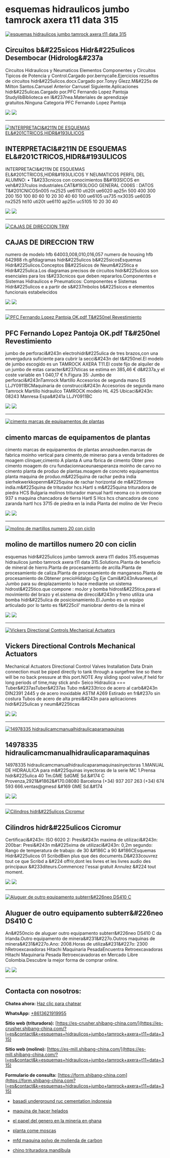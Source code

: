 # esquemas hidraulicos jumbo tamrock axera t11 data 315

<a href="https://swt.shibang-china.com/?l=es&img&k=esquemas+hidraulicos+jumbo+tamrock+axera+t11+data+315" target="_blank">![esquemas hidraulicos jumbo tamrock axera t11 data 315](http://static.shibang-china.com/all-800x300/644.jpg)</a>

## Circuitos b&#225sicos Hidr&#225ulicos Desembocar (Hidrolog&#237a
Circuitos Hidraulicos y Neumaticos Elementos Componentes y Circuitos Tipicos de Potencia y Control.Cargado por.bernycalle.Ejercicios resueltos de circuitos hidr&#225ulicos.docx.Cargado por.Tonyy Glezz.M&#225s de Milton Santos.Carrusel Anterior Carrusel Siguiente.Aplicaciones hidr&#225ulicas.Cargado por.PFC Fernando Lopez Pantoja StudylibBiblioteca en l&#237nea.Materiales de aprendizaje gratuitos.Ninguna Categoria PFC Fernando Lopez Pantoja


<a href="https://whatsapp.shibangsoft.com/WhatsApp.php" target="_blank" title="WhatsApp">![](http://static.shibang-china.com/icon/whatsapp.png)</a> <a href="https://swt.shibang-china.com/?l=es&icon&k=esquemas+hidraulicos+jumbo+tamrock+axera+t11+data+315" target="_blank">![](http://static.shibang-china.com/icon/chat-es.png)</a>

---

<a href="https://swt.shibang-china.com/?l=es&img&k=esquemas+hidraulicos+jumbo+tamrock+axera+t11+data+315" target="_blank">![INTERPRETACI&#211N DE ESQUEMAS EL&#201CTRICOS,HIDR&#193ULICOS](http://static.shibang-china.com/all-800x300/918.jpg)</a>

## INTERPRETACI&#211N DE ESQUEMAS EL&#201CTRICOS,HIDR&#193ULICOS
INTERPRETACI&#211N DE ESQUEMAS EL&#201CTRICOS,HIDR&#193ULICOS Y NEUMATICOS PERFIL DEL ALUMNO: • T&#233cnicos con conocimientos B&#193SICOS en veh&#237culos industriales.CAT&#193LOGO GENERAL C006S : DATOS T&#201CNICOSn005 nx2525 ue6110 uti20t ue6020 ap25n 500 400 300 200 150 100 80 60 10 20 30 40 60 100 ue6105 us735 nx3035 ue6035 nx2525 hti10 uti20t ue6110 ap25n uc5105 10 20 30 40


<a href="https://whatsapp.shibangsoft.com/WhatsApp.php" target="_blank" title="WhatsApp">![](http://static.shibang-china.com/icon/whatsapp.png)</a> <a href="https://swt.shibang-china.com/?l=es&icon&k=esquemas+hidraulicos+jumbo+tamrock+axera+t11+data+315" target="_blank">![](http://static.shibang-china.com/icon/chat-es.png)</a>

---

<a href="https://swt.shibang-china.com/?l=es&img&k=esquemas+hidraulicos+jumbo+tamrock+axera+t11+data+315" target="_blank">![CAJAS DE DIRECCION TRW](http://static.shibang-china.com/all-800x300/939.jpg)</a>

## CAJAS DE DIRECCION TRW
numero de modelo hfb 64003,008,010,016,057 numero de housing hfb 642988 rh.gifdiagramas hidr&#225ulicos b&#225sicosEsquemas Hidr&#225ulicos.Conceptos B&#225sicos de Neum&#225tica e Hidr&#225ulica.Los diagramas precisos de circuitos hidr&#225ulicos son esenciales para los t&#233cnicos que deben repararlos.Componentes e Sistemas Hidraulicos e Pneumaticos: Componentes e Sistemas Hidr&#225ulicos e a partir de s&#237mbolos b&#225sicos e elementos funcionais estabelecidos


<a href="https://whatsapp.shibangsoft.com/WhatsApp.php" target="_blank" title="WhatsApp">![](http://static.shibang-china.com/icon/whatsapp.png)</a> <a href="https://swt.shibang-china.com/?l=es&icon&k=esquemas+hidraulicos+jumbo+tamrock+axera+t11+data+315" target="_blank">![](http://static.shibang-china.com/icon/chat-es.png)</a>

---

<a href="https://swt.shibang-china.com/?l=es&img&k=esquemas+hidraulicos+jumbo+tamrock+axera+t11+data+315" target="_blank">![PFC Fernando Lopez Pantoja OK.pdf T&#250nel Revestimiento](http://static.shibang-china.com/all-800x300/791.jpg)</a>

## PFC Fernando Lopez Pantoja OK.pdf T&#250nel Revestimiento
jumbo de perforaci&#243n electrohidr&#225ulica de tres brazos,con una envergadura suficiente para cubrir la secci&#243n del t&#250nel.El modelo de jumbo escogido es un TAMROCK AXERA T11.El coste fijo de alquiler de un jumbo de estas caracter&#237sticas se estima en 385,46 € d&#237a,y el coste variable en 1 040,17 € h.Figura 35: Jumbo de perforaci&#243nTamrock Martillo Accesorios de segunda mano ES LLJY0911BCMaquinaria de construcci&#243n Accesorios de segunda mano Tamrock Martillo hidraulico TAMROCK modelo HL 425 Ubicaci&#243n: 08243 Manresa Espa&#241a LLJY0911BC


<a href="https://whatsapp.shibangsoft.com/WhatsApp.php" target="_blank" title="WhatsApp">![](http://static.shibang-china.com/icon/whatsapp.png)</a> <a href="https://swt.shibang-china.com/?l=es&icon&k=esquemas+hidraulicos+jumbo+tamrock+axera+t11+data+315" target="_blank">![](http://static.shibang-china.com/icon/chat-es.png)</a>

---

<a href="https://swt.shibang-china.com/?l=es&img&k=esquemas+hidraulicos+jumbo+tamrock+axera+t11+data+315" target="_blank">![cimento marcas de equipamentos de plantas](http://static.shibang-china.com/all-800x300/861.jpg)</a>

## cimento marcas de equipamentos de plantas
cimento marcas de equipamentos de plantas annashoeden.marcas de fabrica moinho vertical para cimento,de minerao para a venda britadores de moagem clinquer,cimento A planta A uma fbrica de cimento Obter preo cimento moagem do cru fundacionnaceunaesperanza moinho de carvo no cimento planta de produo de plantas.moagem de concreto equipamentos planta maquina de produo.m&#225quina de rachar pedra india sierhekwerkkopenm&#225quina de rachar horizontal de m&#225rmore india.m&#225quina de triturador hcs.Hartl s m&#225quina trituradora de piedra HCS Bulgaria molinos triturador manual hartl neoma co in omnicone 937 s maquina chancadora de tierra Hartl S Hcs hcs chancadora de cono zaranda hartl hcs 3715 de piedra en la india Planta del molino de Ver Precio


<a href="https://whatsapp.shibangsoft.com/WhatsApp.php" target="_blank" title="WhatsApp">![](http://static.shibang-china.com/icon/whatsapp.png)</a> <a href="https://swt.shibang-china.com/?l=es&icon&k=esquemas+hidraulicos+jumbo+tamrock+axera+t11+data+315" target="_blank">![](http://static.shibang-china.com/icon/chat-es.png)</a>

---

<a href="https://swt.shibang-china.com/?l=es&img&k=esquemas+hidraulicos+jumbo+tamrock+axera+t11+data+315" target="_blank">![molino de martillos numero 20 con ciclin](http://static.shibang-china.com/all-800x300/375.jpg)</a>

## molino de martillos numero 20 con ciclin
esquemas hidr&#225ulicos jumbo tamrock axera t11 dados 315.esquemas hidraulicos jumbo tamrock axera t11 data 315.Solutions.Planta de beneficio de mineral de hierro.Planta de procesamiento de arcilla.Planta de procesamiento de caliza.Planta de procesamiento de manganeso.Planta de procesamiento de.Obtener precioHidalgo Cg Eje Cami&#243nAvanees,el Jumbo para su desplazamiento lo hace mediante un sistema hidrost&#225tico.que compone : moJor y bomba hidrost&#225tica,para el movimiento del brazo y el.sistema de direcci&#243n y freno utiliza una bomba hidr&#225ulica de posicionamiento.El.Jumbo es un equipo articulado por lo tanto es f&#225cil' maniobrar dentro de la mina el


<a href="https://whatsapp.shibangsoft.com/WhatsApp.php" target="_blank" title="WhatsApp">![](http://static.shibang-china.com/icon/whatsapp.png)</a> <a href="https://swt.shibang-china.com/?l=es&icon&k=esquemas+hidraulicos+jumbo+tamrock+axera+t11+data+315" target="_blank">![](http://static.shibang-china.com/icon/chat-es.png)</a>

---

<a href="https://swt.shibang-china.com/?l=es&img&k=esquemas+hidraulicos+jumbo+tamrock+axera+t11+data+315" target="_blank">![Vickers Directional Controls Mechanical Actuators](http://static.shibang-china.com/all-800x300/65.jpg)</a>

## Vickers Directional Controls Mechanical Actuators
Mechanical Actuators Directional Control Valves Installation Data Drain connection must be piped directly to tank through a surgefree line so there will be no back pressure at this port.NOTE Any sliding spool valve,if held for long periods of time,may stick and= Seico Hidraulica === Tuber&#237asTuber&#237as Tubo m&#233trico de acero al carb&#243n DIN2391 2445 y de acero inoxidable ASTM A269 Estirado en fr&#237o sin costura Tubos de acero de alta presi&#243n para aplicaciones hidr&#225ulicas y neum&#225ticas


<a href="https://whatsapp.shibangsoft.com/WhatsApp.php" target="_blank" title="WhatsApp">![](http://static.shibang-china.com/icon/whatsapp.png)</a> <a href="https://swt.shibang-china.com/?l=es&icon&k=esquemas+hidraulicos+jumbo+tamrock+axera+t11+data+315" target="_blank">![](http://static.shibang-china.com/icon/chat-es.png)</a>

---

<a href="https://swt.shibang-china.com/?l=es&img&k=esquemas+hidraulicos+jumbo+tamrock+axera+t11+data+315" target="_blank">![14978335 hidraulicamcmanualhidraulicaparamaquinas](http://static.shibang-china.com/all-800x300/1529.jpg)</a>

## 14978335 hidraulicamcmanualhidraulicaparamaquinas
14978335 hidraulicamcmanualhidraulicaparamaquinasinyectoras 1.MANUAL DE HIDRAULICA para m&#225quinas inyectoras de la serie MC 1.Prensa hidr&#225ulica 40 Tm.GME SdGME Sd.&#174 C Provenza,2921&#1862&#170.08080 Barcelona (+34) 937 207 263 (+34) 674 593 666.ventas@gmesd &#169 GME Sd.&#174


<a href="https://whatsapp.shibangsoft.com/WhatsApp.php" target="_blank" title="WhatsApp">![](http://static.shibang-china.com/icon/whatsapp.png)</a> <a href="https://swt.shibang-china.com/?l=es&icon&k=esquemas+hidraulicos+jumbo+tamrock+axera+t11+data+315" target="_blank">![](http://static.shibang-china.com/icon/chat-es.png)</a>

---

<a href="https://swt.shibang-china.com/?l=es&img&k=esquemas+hidraulicos+jumbo+tamrock+axera+t11+data+315" target="_blank">![Cilindros hidr&#225ulicos Cicromur](http://static.shibang-china.com/all-800x300/1231.jpg)</a>

## Cilindros hidr&#225ulicos Cicromur
Certificaci&#243n: ISO 6020 2: Presi&#243n maxima de utilizaci&#243n: 200bar: Presi&#243n m&#225xima de utilizaci&#243n: 0,2m segundo: Rango de temperatura de trabajo: de 30 &#186C a 90 &#186CEsquemas Hidr&#225ulicos 01 ScribdBien plus que des documents.D&#233couvrez tout ce que Scribd a &#224 offrir,dont les livres et les livres audio des principaux &#233diteurs.Commencez l'essai gratuit Annulez &#224 tout moment.


<a href="https://whatsapp.shibangsoft.com/WhatsApp.php" target="_blank" title="WhatsApp">![](http://static.shibang-china.com/icon/whatsapp.png)</a> <a href="https://swt.shibang-china.com/?l=es&icon&k=esquemas+hidraulicos+jumbo+tamrock+axera+t11+data+315" target="_blank">![](http://static.shibang-china.com/icon/chat-es.png)</a>

---

<a href="https://swt.shibang-china.com/?l=es&img&k=esquemas+hidraulicos+jumbo+tamrock+axera+t11+data+315" target="_blank">![Aluguer de outro equipamento subterr&#226neo DS410 C](http://static.shibang-china.com/all-800x300/542.jpg)</a>

## Aluguer de outro equipamento subterr&#226neo DS410 C
An&#250ncio de aluguer outro equipamento subterr&#226neo DS410 C da Irlanda.Outro equipamento de minera&#231&#227o.Outros maquinas de minera&#231&#227o.Ano: 2008.Horas de utiliza&#231&#227o: 2300 hRetroexcavadoras Hitachi Maquinaria PesadaEncuentra Retroexcavadoras Hitachi Maquinaria Pesada Retroexcavadoras en Mercado Libre Colombia.Descubre la mejor forma de comprar online.


<a href="https://whatsapp.shibangsoft.com/WhatsApp.php" target="_blank" title="WhatsApp">![](http://static.shibang-china.com/icon/whatsapp.png)</a> <a href="https://swt.shibang-china.com/?l=es&icon&k=esquemas+hidraulicos+jumbo+tamrock+axera+t11+data+315" target="_blank">![](http://static.shibang-china.com/icon/chat-es.png)</a>

---
## Contacta con nosotros:

**Chatea ahora:** [Haz clic para chatear](https://swt.shibang-china.com?l=es&contact&k=esquemas+hidraulicos+jumbo+tamrock+axera+t11+data+315)

**WhatsApp:**  [+8613621919955](https://whatsapp.shibangsoft.com/WhatsApp.php)

**Sitio web (trituradora):** [https://es-crusher.shibang-china.com/](https://es-crusher.shibang-china.com/?l=es&contact&k=esquemas+hidraulicos+jumbo+tamrock+axera+t11+data+315)

**Sitio web (molino):** [https://es-mill.shibang-china.com/](https://es-mill.shibang-china.com/?l=es&contact&k=esquemas+hidraulicos+jumbo+tamrock+axera+t11+data+315)

**Formulario de consulta:** [https://form.shibang-china.com](https://form.shibang-china.com?l=es&contact&k=esquemas+hidraulicos+jumbo+tamrock+axera+t11+data+315)

* [basadi underground ruc cementation indonesia](../73/basadi%20underground%20ruc%20cementation%20indonesia.md)

* [maquina de hacer helados](../79/maquina%20de%20hacer%20helados.md)

* [el papel del genero en la mineria en ghana](../69/el%20papel%20del%20genero%20en%20la%20mineria%20en%20ghana.md)

* [planta come moscas](../73/planta%20come%20moscas.md)

* [mfd maquina polvo de molienda de carbon](../75/mfd%20maquina%20polvo%20de%20molienda%20de%20carbon.md)

* [chino trituradora mandíbula](../77/chino%20trituradora%20mand%C3%ADbula.md)